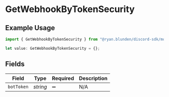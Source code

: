 # GetWebhookByTokenSecurity

## Example Usage

```typescript
import { GetWebhookByTokenSecurity } from "@ryan.blunden/discord-sdk/models/operations";

let value: GetWebhookByTokenSecurity = {};
```

## Fields

| Field              | Type               | Required           | Description        |
| ------------------ | ------------------ | ------------------ | ------------------ |
| `botToken`         | *string*           | :heavy_minus_sign: | N/A                |